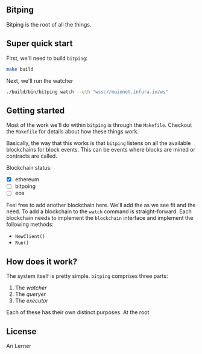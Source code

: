 ## Bitping

Bitping is the root of all the things.

## Super quick start

First, we'll need to build `bitping`:

```bash
make build
```

Next, we'll run the watcher

```bash
./build/bin/bitping watch --eth "wss://mainnet.infura.io/ws"
```

## Getting started

Most of the work we'll do within `bitping` is through the `Makefile`. Checkout the `Makefile` for details about how these things work.

Basically, the way that this works is that `bitping` listens on all the available blockchains for block events. This can be events where blocks are mined or contracts are called.

Blockchain status:

- [x] ethereum
- [ ] bitpoing
- [ ] eos

Feel free to add another blockchain here. We'll add the as we see fit and the need. To add a blockchain to the `watch` command is straight-forward. Each blockchain needs to implement the `blockchain` interface and implement the following methods:

- `NewClient()`
- `Run()`

## How does it work?

The system itself is pretty simple. `bitping` comprises three parts:

1. The _watcher_
2. The _queryer_
3. The _executor_

Each of these has their own distinct purposes. At the root

## License

Ari Lerner
